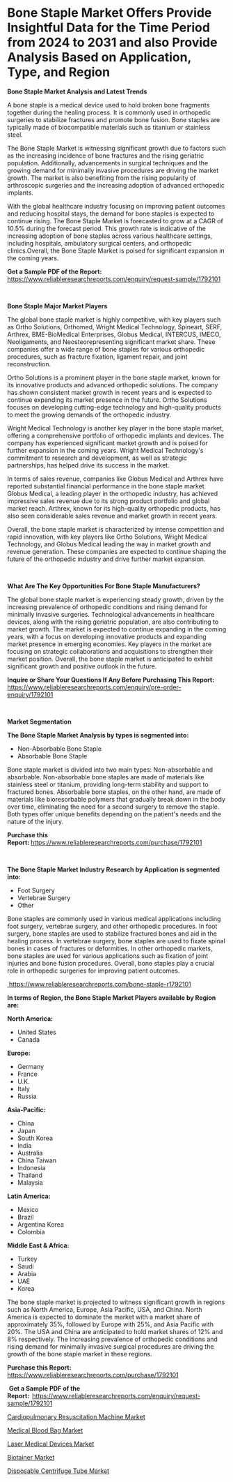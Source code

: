 <p><h1>Bone Staple Market Offers Provide Insightful Data for the Time Period from 2024 to 2031 and also Provide Analysis Based on Application, Type, and Region</h1></p><p><strong>Bone Staple Market Analysis and Latest Trends</strong></p>
<p><p>A bone staple is a medical device used to hold broken bone fragments together during the healing process. It is commonly used in orthopedic surgeries to stabilize fractures and promote bone fusion. Bone staples are typically made of biocompatible materials such as titanium or stainless steel.</p><p>The Bone Staple Market is witnessing significant growth due to factors such as the increasing incidence of bone fractures and the rising geriatric population. Additionally, advancements in surgical techniques and the growing demand for minimally invasive procedures are driving the market growth. The market is also benefiting from the rising popularity of arthroscopic surgeries and the increasing adoption of advanced orthopedic implants.</p><p>With the global healthcare industry focusing on improving patient outcomes and reducing hospital stays, the demand for bone staples is expected to continue rising. The Bone Staple Market is forecasted to grow at a CAGR of 10.5% during the forecast period. This growth rate is indicative of the increasing adoption of bone staples across various healthcare settings, including hospitals, ambulatory surgical centers, and orthopedic clinics.Overall, the Bone Staple Market is poised for significant expansion in the coming years.</p></p>
<p><strong>Get a Sample PDF of the Report:&nbsp;</strong> <a href="https://www.reliableresearchreports.com/enquiry/request-sample/1792101">https://www.reliableresearchreports.com/enquiry/request-sample/1792101</a></p>
<p>&nbsp;</p>
<p><strong>Bone Staple Major Market Players</strong></p>
<p><p>The global bone staple market is highly competitive, with key players such as Ortho Solutions, Orthomed, Wright Medical Technology, Spineart, SERF, Arthrex, BME-BioMedical Enterprises, Globus Medical, INTERCUS, IMECO, Neoligaments, and Neosteorepresenting significant market share. These companies offer a wide range of bone staples for various orthopedic procedures, such as fracture fixation, ligament repair, and joint reconstruction.</p><p>Ortho Solutions is a prominent player in the bone staple market, known for its innovative products and advanced orthopedic solutions. The company has shown consistent market growth in recent years and is expected to continue expanding its market presence in the future. Ortho Solutions focuses on developing cutting-edge technology and high-quality products to meet the growing demands of the orthopedic industry.</p><p>Wright Medical Technology is another key player in the bone staple market, offering a comprehensive portfolio of orthopedic implants and devices. The company has experienced significant market growth and is poised for further expansion in the coming years. Wright Medical Technology's commitment to research and development, as well as strategic partnerships, has helped drive its success in the market.</p><p>In terms of sales revenue, companies like Globus Medical and Arthrex have reported substantial financial performance in the bone staple market. Globus Medical, a leading player in the orthopedic industry, has achieved impressive sales revenue due to its strong product portfolio and global market reach. Arthrex, known for its high-quality orthopedic products, has also seen considerable sales revenue and market growth in recent years.</p><p>Overall, the bone staple market is characterized by intense competition and rapid innovation, with key players like Ortho Solutions, Wright Medical Technology, and Globus Medical leading the way in market growth and revenue generation. These companies are expected to continue shaping the future of the orthopedic industry and drive further market expansion.</p></p>
<p>&nbsp;</p>
<p><strong>What Are The Key Opportunities For Bone Staple Manufacturers?</strong></p>
<p><p>The global bone staple market is experiencing steady growth, driven by the increasing prevalence of orthopedic conditions and rising demand for minimally invasive surgeries. Technological advancements in healthcare devices, along with the rising geriatric population, are also contributing to market growth. The market is expected to continue expanding in the coming years, with a focus on developing innovative products and expanding market presence in emerging economies. Key players in the market are focusing on strategic collaborations and acquisitions to strengthen their market position. Overall, the bone staple market is anticipated to exhibit significant growth and positive outlook in the future.</p></p>
<p><strong>Inquire or Share Your Questions If Any Before Purchasing This Report:</strong> <a href="https://www.reliableresearchreports.com/enquiry/pre-order-enquiry/1792101">https://www.reliableresearchreports.com/enquiry/pre-order-enquiry/1792101</a></p>
<p>&nbsp;</p>
<p><strong>Market Segmentation</strong></p>
<p><strong>The Bone Staple Market Analysis by types is segmented into:</strong></p>
<p><ul><li>Non-Absorbable Bone Staple</li><li>Absorbable Bone Staple</li></ul></p>
<p><p>Bone staple market is divided into two main types: Non-absorbable and absorbable. Non-absorbable bone staples are made of materials like stainless steel or titanium, providing long-term stability and support to fractured bones. Absorbable bone staples, on the other hand, are made of materials like bioresorbable polymers that gradually break down in the body over time, eliminating the need for a second surgery to remove the staple. Both types offer unique benefits depending on the patient's needs and the nature of the injury.</p></p>
<p><strong>Purchase this Report:&nbsp;</strong><a href="https://www.reliableresearchreports.com/purchase/1792101">https://www.reliableresearchreports.com/purchase/1792101</a></p>
<p>&nbsp;</p>
<p><strong>The Bone Staple Market Industry Research by Application is segmented into:</strong></p>
<p><ul><li>Foot Surgery</li><li>Vertebrae Surgery</li><li>Other</li></ul></p>
<p><p>Bone staples are commonly used in various medical applications including foot surgery, vertebrae surgery, and other orthopedic procedures. In foot surgery, bone staples are used to stabilize fractured bones and aid in the healing process. In vertebrae surgery, bone staples are used to fixate spinal bones in cases of fractures or deformities. In other orthopedic markets, bone staples are used for various applications such as fixation of joint injuries and bone fusion procedures. Overall, bone staples play a crucial role in orthopedic surgeries for improving patient outcomes.</p></p>
<p><a href="https://www.reliableresearchreports.com/bone-staple-r1792101">&nbsp;https://www.reliableresearchreports.com/bone-staple-r1792101</a></p>
<p><strong>In terms of Region, the Bone Staple Market Players available by Region are:</strong></p>
<p>
    <p> <strong> North America: </strong>
        <ul>
            <li>United States</li>
            <li>Canada</li>
        </ul>
        </p> 
    <p> <strong> Europe: </strong>
        <ul>
            <li>Germany</li>
            <li>France</li>
            <li>U.K.</li>
            <li>Italy</li>
            <li>Russia</li>
        </ul>
        </p> 
    <p> <strong> Asia-Pacific: </strong>
        <ul>
            <li>China</li>
            <li>Japan</li>
            <li>South Korea</li>
            <li>India</li>
            <li>Australia</li>
            <li>China Taiwan</li>
            <li>Indonesia</li>
            <li>Thailand</li>
            <li>Malaysia</li>
        </ul>
        </p> 
    <p> <strong> Latin America: </strong>
        <ul>
            <li>Mexico</li>
            <li>Brazil</li>
            <li>Argentina Korea</li>
            <li>Colombia</li>
        </ul>
        </p> 
    <p> <strong> Middle East & Africa: </strong>
        <ul>
            <li>Turkey</li>
            <li>Saudi</li>
            <li>Arabia</li>
            <li>UAE</li>
            <li>Korea</li>
        </ul>
    </p>
    </p>
<p><p>The bone staple market is projected to witness significant growth in regions such as North America, Europe, Asia Pacific, USA, and China. North America is expected to dominate the market with a market share of approximately 35%, followed by Europe with 25%, and Asia Pacific with 20%. The USA and China are anticipated to hold market shares of 12% and 8% respectively. The increasing prevalence of orthopedic conditions and rising demand for minimally invasive surgical procedures are driving the growth of the bone staple market in these regions.</p></p>
<p><strong>Purchase this Report: </strong><a href="https://www.reliableresearchreports.com/purchase/1792101">https://www.reliableresearchreports.com/purchase/1792101</a></p>
<p>&nbsp;<strong>Get a Sample PDF of the Report:&nbsp;&nbsp;</strong><a href="https://www.reliableresearchreports.com/enquiry/request-sample/1792101">https://www.reliableresearchreports.com/enquiry/request-sample/1792101</a></p>
<p><strong></strong></p>
<p><p><a href="https://github.com/hzxpgedq27/Market-Research-Report-List-1/blob/main/cardiopulmonary-resuscitation-machine-market.md">Cardiopulmonary Resuscitation Machine Market</a></p><p><a href="https://github.com/mdinislamsheik/Market-Research-Report-List-1/blob/main/medical-blood-bag-market.md">Medical Blood Bag Market</a></p><p><a href="https://github.com/globismark/Market-Research-Report-List-4/blob/main/laser-medical-devices-market.md">Laser Medical Devices Market</a></p><p><a href="https://github.com/NorbertYates/Market-Research-Report-List-6/blob/main/biotainer-market.md">Biotainer Market</a></p><p><a href="https://github.com/prosalinda88/Market-Research-Report-List-6/blob/main/disposable-centrifuge-tube-market.md">Disposable Centrifuge Tube Market</a></p></p>